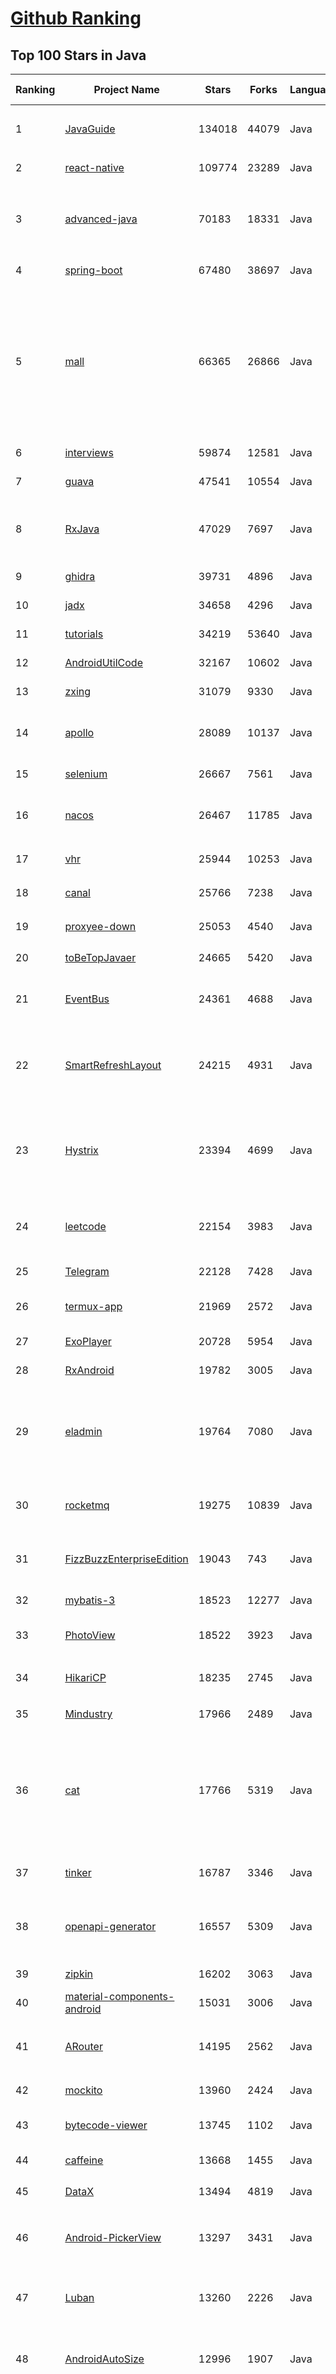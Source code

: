 [Github Ranking](../README.md)
==========

## Top 100 Stars in Java

| Ranking | Project Name | Stars | Forks | Language | Open Issues | Description | Last Commit |
| ------- | ------------ | ----- | ----- | -------- | ----------- | ----------- | ----------- |
| 1 | [JavaGuide](https://github.com/Snailclimb/JavaGuide) | 134018 | 44079 | Java | 67 | 「Java学习+面试指南」一份涵盖大部分 Java 程序员所需要掌握的核心知识。准备 Java 面试，首选 JavaGuide！ | 2023-05-25T00:36:40Z |
| 2 | [react-native](https://github.com/facebook/react-native) | 109774 | 23289 | Java | 1669 | A framework for building native applications using React | 2023-05-27T03:53:08Z |
| 3 | [advanced-java](https://github.com/doocs/advanced-java) | 70183 | 18331 | Java | 3 | 😮 Core Interview Questions & Answers For Experienced Java(Backend) Developers \| 互联网 Java 工程师进阶知识完全扫盲：涵盖高并发、分布式、高可用、微服务、海量数据处理等领域知识 | 2023-05-25T01:36:16Z |
| 4 | [spring-boot](https://github.com/spring-projects/spring-boot) | 67480 | 38697 | Java | 610 | Spring Boot | 2023-05-26T22:09:07Z |
| 5 | [mall](https://github.com/macrozheng/mall) | 66365 | 26866 | Java | 27 | mall项目是一套电商系统，包括前台商城系统及后台管理系统，基于SpringBoot+MyBatis实现，采用Docker容器化部署。 前台商城系统包含首页门户、商品推荐、商品搜索、商品展示、购物车、订单流程、会员中心、客户服务、帮助中心等模块。 后台管理系统包含商品管理、订单管理、会员管理、促销管理、运营管理、内容管理、统计报表、财务管理、权限管理、设置等模块。 | 2023-05-25T02:25:05Z |
| 6 | [interviews](https://github.com/kdn251/interviews) | 59874 | 12581 | Java | 31 | Everything you need to know to get the job. | 2023-05-24T01:55:00Z |
| 7 | [guava](https://github.com/google/guava) | 47541 | 10554 | Java | 631 | Google core libraries for Java | 2023-05-26T22:39:56Z |
| 8 | [RxJava](https://github.com/ReactiveX/RxJava) | 47029 | 7697 | Java | 15 | RxJava – Reactive Extensions for the JVM – a library for composing asynchronous and event-based programs using observable sequences for the Java VM. | 2023-05-23T08:27:26Z |
| 9 | [ghidra](https://github.com/NationalSecurityAgency/ghidra) | 39731 | 4896 | Java | 1188 | Ghidra is a software reverse engineering (SRE) framework | 2023-05-26T19:29:58Z |
| 10 | [jadx](https://github.com/skylot/jadx) | 34658 | 4296 | Java | 316 | Dex to Java decompiler | 2023-05-25T20:56:06Z |
| 11 | [tutorials](https://github.com/eugenp/tutorials) | 34219 | 53640 | Java | 24 | Just Announced - "Learn Spring Security OAuth":  | 2023-05-27T08:47:56Z |
| 12 | [AndroidUtilCode](https://github.com/Blankj/AndroidUtilCode) | 32167 | 10602 | Java | 257 | :fire: Android developers should collect the following utils(updating). | 2023-05-22T01:52:08Z |
| 13 | [zxing](https://github.com/zxing/zxing) | 31079 | 9330 | Java | 5 | ZXing ("Zebra Crossing") barcode scanning library for Java, Android | 2023-05-25T06:08:42Z |
| 14 | [apollo](https://github.com/apolloconfig/apollo) | 28089 | 10137 | Java | 144 | Apollo is a reliable configuration management system suitable for microservice configuration management scenarios. | 2023-05-26T00:05:30Z |
| 15 | [selenium](https://github.com/SeleniumHQ/selenium) | 26667 | 7561 | Java | 168 | A browser automation framework and ecosystem. | 2023-05-27T03:59:41Z |
| 16 | [nacos](https://github.com/alibaba/nacos) | 26467 | 11785 | Java | 219 | an easy-to-use dynamic service discovery, configuration and service management platform for building cloud native applications. | 2023-05-26T14:15:02Z |
| 17 | [vhr](https://github.com/lenve/vhr) | 25944 | 10253 | Java | 152 | 微人事是一个前后端分离的人力资源管理系统，项目采用SpringBoot+Vue开发。 | 2023-05-26T15:54:49Z |
| 18 | [canal](https://github.com/alibaba/canal) | 25766 | 7238 | Java | 941 | 阿里巴巴 MySQL binlog 增量订阅&消费组件  | 2023-05-22T03:57:52Z |
| 19 | [proxyee-down](https://github.com/proxyee-down-org/proxyee-down) | 25053 | 4540 | Java | 0 | http下载工具，基于http代理，支持多连接分块下载 | 2022-10-26T09:46:16Z |
| 20 | [toBeTopJavaer](https://github.com/hollischuang/toBeTopJavaer) | 24665 | 5420 | Java | 54 | To Be Top Javaer - Java工程师成神之路 | 2023-02-22T02:32:21Z |
| 21 | [EventBus](https://github.com/greenrobot/EventBus) | 24361 | 4688 | Java | 97 | Event bus for Android and Java that simplifies communication between Activities, Fragments, Threads, Services, etc. Less code, better quality. | 2023-03-19T15:52:12Z |
| 22 | [SmartRefreshLayout](https://github.com/scwang90/SmartRefreshLayout) | 24215 | 4931 | Java | 283 | 🔥下拉刷新、上拉加载、二级刷新、淘宝二楼、RefreshLayout、OverScroll，Android智能下拉刷新框架，支持越界回弹、越界拖动，具有极强的扩展性，集成了几十种炫酷的Header和 Footer。 | 2023-04-27T07:04:09Z |
| 23 | [Hystrix](https://github.com/Netflix/Hystrix) | 23394 | 4699 | Java | 341 | Hystrix is a latency and fault tolerance library designed to isolate points of access to remote systems, services and 3rd party libraries, stop cascading failure and enable resilience in complex distributed systems where failure is inevitable. | 2023-05-21T20:10:48Z |
| 24 | [leetcode](https://github.com/doocs/leetcode) | 22154 | 3983 | Java | 0 | 😏 LeetCode solutions in any programming language \| 多种编程语言实现 LeetCode、《剑指 Offer（第 2 版）》、《程序员面试金典（第 6 版）》题解 | 2023-05-27T08:26:45Z |
| 25 | [Telegram](https://github.com/DrKLO/Telegram) | 22128 | 7428 | Java | 0 | Telegram for Android source | 2023-05-17T19:45:52Z |
| 26 | [termux-app](https://github.com/termux/termux-app) | 21969 | 2572 | Java | 290 | Termux - a terminal emulator application for Android OS extendible by variety of packages. | 2023-05-25T09:44:45Z |
| 27 | [ExoPlayer](https://github.com/google/ExoPlayer) | 20728 | 5954 | Java | 736 | An extensible media player for Android | 2023-05-25T16:08:47Z |
| 28 | [RxAndroid](https://github.com/ReactiveX/RxAndroid) | 19782 | 3005 | Java | 1 | RxJava bindings for Android | 2023-02-20T12:33:53Z |
| 29 | [eladmin](https://github.com/elunez/eladmin) | 19764 | 7080 | Java | 33 | 项目基于 Spring Boot 2.1.0 、 Jpa、 Spring Security、redis、Vue的前后端分离的后台管理系统，项目采用分模块开发方式， 权限控制采用 RBAC，支持数据字典与数据权限管理，支持一键生成前后端代码，支持动态路由 | 2023-05-26T11:48:42Z |
| 30 | [rocketmq](https://github.com/apache/rocketmq) | 19275 | 10839 | Java | 385 | Apache RocketMQ is a cloud native messaging and streaming platform, making it simple to build event-driven applications. | 2023-05-27T07:24:09Z |
| 31 | [FizzBuzzEnterpriseEdition](https://github.com/EnterpriseQualityCoding/FizzBuzzEnterpriseEdition) | 19043 | 743 | Java | 430 | FizzBuzz Enterprise Edition is a no-nonsense implementation of FizzBuzz made by serious businessmen for serious business purposes. | 2023-05-17T00:52:09Z |
| 32 | [mybatis-3](https://github.com/mybatis/mybatis-3) | 18523 | 12277 | Java | 128 | MyBatis SQL mapper framework for Java | 2023-05-14T01:47:09Z |
| 33 | [PhotoView](https://github.com/Baseflow/PhotoView) | 18522 | 3923 | Java | 192 | Implementation of ImageView for Android that supports zooming, by various touch gestures. | 2022-03-25T09:53:49Z |
| 34 | [HikariCP](https://github.com/brettwooldridge/HikariCP) | 18235 | 2745 | Java | 417 | 光 HikariCP・A solid, high-performance, JDBC connection pool at last. | 2023-05-24T11:26:50Z |
| 35 | [Mindustry](https://github.com/Anuken/Mindustry) | 17966 | 2489 | Java | 0 | The automation tower defense RTS | 2023-05-27T04:22:01Z |
| 36 | [cat](https://github.com/dianping/cat) | 17766 | 5319 | Java | 134 | CAT 作为服务端项目基础组件，提供了 Java, C/C++, Node.js, Python, Go 等多语言客户端，已经在美团点评的基础架构中间件框架（MVC框架，RPC框架，数据库框架，缓存框架等，消息队列，配置系统等）深度集成，为美团点评各业务线提供系统丰富的性能指标、健康状况、实时告警等。 | 2023-03-22T17:18:53Z |
| 37 | [tinker](https://github.com/Tencent/tinker) | 16787 | 3346 | Java | 483 | Tinker is a hot-fix solution library for Android, it supports dex, library and resources update without reinstall apk. | 2023-05-26T16:02:19Z |
| 38 | [openapi-generator](https://github.com/OpenAPITools/openapi-generator) | 16557 | 5309 | Java | 3646 | OpenAPI Generator allows generation of API client libraries (SDK generation), server stubs, documentation and configuration automatically given an OpenAPI Spec (v2, v3) | 2023-05-27T05:39:14Z |
| 39 | [zipkin](https://github.com/openzipkin/zipkin) | 16202 | 3063 | Java | 202 | Zipkin is a distributed tracing system | 2023-05-27T06:31:49Z |
| 40 | [material-components-android](https://github.com/material-components/material-components-android) | 15031 | 3006 | Java | 433 | Modular and customizable Material Design UI components for Android | 2023-05-24T15:26:16Z |
| 41 | [ARouter](https://github.com/alibaba/ARouter) | 14195 | 2562 | Java | 103 | 💪 A framework for assisting in the renovation of Android componentization (帮助 Android App 进行组件化改造的路由框架) | 2023-05-17T12:17:20Z |
| 42 | [mockito](https://github.com/mockito/mockito) | 13960 | 2424 | Java | 325 | Most popular Mocking framework for unit tests written in Java | 2023-05-25T22:09:06Z |
| 43 | [bytecode-viewer](https://github.com/Konloch/bytecode-viewer) | 13745 | 1102 | Java | 81 | A Java 8+ Jar & Android APK Reverse Engineering Suite (Decompiler, Editor, Debugger & More) | 2023-04-27T03:29:49Z |
| 44 | [caffeine](https://github.com/ben-manes/caffeine) | 13668 | 1455 | Java | 2 | A high performance caching library for Java | 2023-05-26T08:24:49Z |
| 45 | [DataX](https://github.com/alibaba/DataX) | 13494 | 4819 | Java | 874 | DataX是阿里云DataWorks数据集成的开源版本。 | 2023-05-25T15:38:34Z |
| 46 | [Android-PickerView](https://github.com/Bigkoo/Android-PickerView) | 13297 | 3431 | Java | 414 | This is a picker view for android , support linkage effect, timepicker and optionspicker.（时间选择器、省市区三级联动） | 2022-12-30T03:36:03Z |
| 47 | [Luban](https://github.com/Curzibn/Luban) | 13260 | 2226 | Java | 145 | Luban(鲁班)—Image compression with efficiency very close to WeChat Moments/可能是最接近微信朋友圈的图片压缩算法 | 2021-11-06T13:32:29Z |
| 48 | [AndroidAutoSize](https://github.com/JessYanCoding/AndroidAutoSize) | 12996 | 1907 | Java | 104 | 🔥 A low-cost Android screen adaptation solution (今日头条屏幕适配方案终极版，一个极低成本的 Android 屏幕适配方案). | 2021-12-13T11:28:32Z |
| 49 | [deeplearning4j](https://github.com/deeplearning4j/deeplearning4j) | 12950 | 4947 | Java | 610 | Suite of tools for deploying and training deep learning models using the JVM. Highlights include model import for keras, tensorflow, and onnx/pytorch, a modular and tiny c++ library for running math code and a java based math library on top of the core c++ library. Also includes samediff: a pytorch/tensorflow like library for running deep learning using automatic differentiation. | 2023-05-27T07:05:21Z |
| 50 | [spring-analysis](https://github.com/seaswalker/spring-analysis) | 12901 | 4126 | Java | 10 | Spring源码阅读 | 2023-03-24T12:08:27Z |
| 51 | [zuul](https://github.com/Netflix/zuul) | 12641 | 2301 | Java | 242 | Zuul is a gateway service that provides dynamic routing, monitoring, resiliency, security, and more. | 2023-05-25T17:21:09Z |
| 52 | [druid](https://github.com/apache/druid) | 12618 | 3531 | Java | 1442 | Apache Druid: a high performance real-time analytics database. | 2023-05-27T08:51:53Z |
| 53 | [Sa-Token](https://github.com/dromara/Sa-Token) | 12476 | 2222 | Java | 10 | 这可能是史上功能最全的Java权限认证框架！目前已集成——登录认证、权限认证、分布式Session会话、微服务网关鉴权、单点登录、OAuth2.0、踢人下线、Redis集成、前后台分离、记住我模式、模拟他人账号、临时身份切换、账号封禁、多账号认证体系、注解式鉴权、路由拦截式鉴权、花式token生成、自动续签、同端互斥登录、会话治理、密码加密、jwt集成、Spring集成、WebFlux集成... | 2023-05-24T08:21:03Z |
| 54 | [Matisse](https://github.com/zhihu/Matisse) | 12413 | 2075 | Java | 403 | :fireworks: A well-designed local image and video selector for Android | 2023-05-15T09:55:57Z |
| 55 | [AndroidSwipeLayout](https://github.com/daimajia/AndroidSwipeLayout) | 12300 | 2699 | Java | 355 | The Most Powerful Swipe Layout! | 2021-08-05T11:51:50Z |
| 56 | [eureka](https://github.com/Netflix/eureka) | 11835 | 3697 | Java | 58 | AWS Service registry for resilient mid-tier load balancing and failover. | 2023-05-23T17:50:52Z |
| 57 | [DSA-Bootcamp-Java](https://github.com/kunal-kushwaha/DSA-Bootcamp-Java) | 11749 | 7929 | Java | 66 | This repository consists of the code samples, assignments, and notes for the Java Data Structures & Algorithms bootcamp of Community Classroom. | 2023-05-24T09:28:46Z |
| 58 | [spring-boot-admin](https://github.com/codecentric/spring-boot-admin) | 11713 | 3023 | Java | 26 | Admin UI for administration of spring boot applications | 2023-05-26T20:38:55Z |
| 59 | [Mybatis-PageHelper](https://github.com/pagehelper/Mybatis-PageHelper) | 11698 | 3120 | Java | 36 | Mybatis通用分页插件 | 2023-05-04T06:26:32Z |
| 60 | [uCrop](https://github.com/Yalantis/uCrop) | 11507 | 2120 | Java | 234 | Image Cropping Library for Android | 2023-05-18T07:21:26Z |
| 61 | [tech-interview-for-developer](https://github.com/gyoogle/tech-interview-for-developer) | 10728 | 2730 | Java | 2 | 👶🏻 신입 개발자 전공 지식 & 기술 면접 백과사전 📖 | 2023-05-22T13:56:24Z |
| 62 | [dolphinscheduler](https://github.com/apache/dolphinscheduler) | 10527 | 3901 | Java | 920 | Apache DolphinScheduler is the modern data orchestration platform. Agile to create high performance workflow with low-code | 2023-05-26T08:48:36Z |
| 63 | [okhttp-OkGo](https://github.com/jeasonlzy/okhttp-OkGo) | 10526 | 2536 | Java | 457 | OkGo - 3.0 震撼来袭，该库是基于 Http 协议，封装了 OkHttp 的网络请求框架，比 Retrofit 更简单易用，支持 RxJava，RxJava2，支持自定义缓存，支持批量断点下载管理和批量上传管理功能 | 2022-09-06T01:29:03Z |
| 64 | [SmarterStreaming](https://github.com/daniulive/SmarterStreaming) | 10519 | 2740 | Java | 5 | 业内为数不多致力于极致体验的超强全自研跨平台(windows/linux/android/iOS)流媒体内核，通过模块化自由组合，支持实时RTMP推流、RTSP推流、RTMP播放器、RTSP播放器、录像、多路流媒体转发、音视频导播、动态视频合成、音频混音、直播互动、内置轻量级RTSP服务等，比快更快，业界真正靠谱的超低延迟直播SDK(1秒内，低延迟模式下200~400ms)。 | 2023-05-22T05:06:01Z |
| 65 | [JiaoZiVideoPlayer](https://github.com/lipangit/JiaoZiVideoPlayer) | 10453 | 2418 | Java | 268 | MediaPlayer exoplayer ijkplayer ffmpeg | 2020-09-14T19:02:20Z |
| 66 | [mall-swarm](https://github.com/macrozheng/mall-swarm) | 10287 | 4765 | Java | 34 | mall-swarm是一套微服务商城系统，采用了 Spring Cloud 2021 & Alibaba、Spring Boot 2.7、Oauth2、MyBatis、Docker、Elasticsearch、Kubernetes等核心技术，同时提供了基于Vue的管理后台方便快速搭建系统。mall-swarm在电商业务的基础集成了注册中心、配置中心、监控中心、网关等系统功能。文档齐全，附带全套Spring Cloud教程。 | 2023-01-04T01:47:59Z |
| 67 | [ViewPagerIndicator](https://github.com/JakeWharton/ViewPagerIndicator) | 10181 | 4092 | Java | 135 | Paging indicator widgets compatible with the ViewPager from the Android Support Library and ActionBarSherlock. | 2017-11-26T17:13:46Z |
| 68 | [cas](https://github.com/apereo/cas) | 10131 | 3847 | Java | 0 | Apereo CAS - Identity & Single Sign On for all earthlings and beyond. | 2023-05-26T09:11:01Z |
| 69 | [newbee-mall](https://github.com/newbee-ltd/newbee-mall) | 10057 | 2566 | Java | 0 | 🔥 🎉newbee-mall是一套电商系统，包括基础版本(Spring Boot+Thymeleaf)、前后端分离版本(Spring Boot+Vue 3+Element-Plus+Vue-Router 4+Pinia+Vant 4) 、秒杀版本、Go语言版本、微服务版本(Spring Cloud Alibaba+Nacos+Sentinel+Seata+Spring Cloud Gateway+OpenFeign+ELK)。 前台商城系统包含首页门户、商品分类、新品上线、首页轮播、商品推荐、商品搜索、商品展示、购物车、订单结算、订单流程、个人订单管理、会员中心、帮助中心等模块。 后台管理系统包含数据面板、轮播图管理、商品管理、订单管理、会员管理、分类管理、设置等模块。 | 2023-02-12T12:23:16Z |
| 70 | [clojure](https://github.com/clojure/clojure) | 9993 | 1462 | Java | 0 | The Clojure programming language | 2023-04-19T14:39:13Z |
| 71 | [AVLoadingIndicatorView](https://github.com/HarlonWang/AVLoadingIndicatorView) | 9699 | 1889 | Java | 66 | DEPRECATED | 2023-04-06T06:05:06Z |
| 72 | [easypermissions](https://github.com/googlesamples/easypermissions) | 9687 | 1483 | Java | 25 | Simplify Android M system permissions | 2023-04-24T17:23:54Z |
| 73 | [OpenRefine](https://github.com/OpenRefine/OpenRefine) | 9500 | 1836 | Java | 583 | OpenRefine is a free, open source power tool for working with messy data and improving it | 2023-05-27T01:56:53Z |
| 74 | [DanmakuFlameMaster](https://github.com/bilibili/DanmakuFlameMaster) | 9426 | 2125 | Java | 253 | Android开源弹幕引擎·烈焰弹幕使 ～ | 2020-02-27T08:51:28Z |
| 75 | [Activiti](https://github.com/Activiti/Activiti) | 9412 | 6907 | Java | 454 | Activiti is a light-weight workflow and Business Process Management (BPM) Platform targeted at business people, developers and system admins. Its core is a super-fast and rock-solid BPMN 2 process engine for Java. It's open-source and distributed under the Apache license. Activiti runs in any Java application, on a server, on a cluster or in the cloud. It integrates perfectly with Spring, it is extremely lightweight and based on simple concepts.  | 2023-05-27T00:21:44Z |
| 76 | [JsBridge](https://github.com/lzyzsd/JsBridge) | 9339 | 1936 | Java | 134 | android java and javascript bridge, inspired by wechat webview jsbridge | 2022-12-22T12:42:58Z |
| 77 | [spring-boot-api-project-seed](https://github.com/lihengming/spring-boot-api-project-seed) | 9316 | 3782 | Java | 92 | :seedling::rocket:一个基于Spring Boot & MyBatis的种子项目，用于快速构建中小型API、RESTful API项目~ | 2022-12-15T06:48:29Z |
| 78 | [VirtualApp](https://github.com/asLody/VirtualApp) | 9312 | 2818 | Java | 0 | Virtual Engine for Android(Support 12.0 in business version) | 2023-05-24T13:22:18Z |
| 79 | [cim](https://github.com/crossoverJie/cim) | 8855 | 2781 | Java | 35 | 📲cim(cross IM) 适用于开发者的分布式即时通讯系统 | 2022-10-04T23:43:04Z |
| 80 | [languagetool](https://github.com/languagetool-org/languagetool) | 8637 | 1059 | Java | 1812 | Style and Grammar Checker for 25+ Languages | 2023-05-27T07:02:23Z |
| 81 | [jedis](https://github.com/redis/jedis) | 11110 | 3759 | Java | 128 | Redis Java client | 2023-05-26T18:55:23Z |
| 82 | [webmagic](https://github.com/code4craft/webmagic) | 10840 | 4133 | Java | 310 | A scalable web crawler framework for Java. | 2023-03-27T16:30:03Z |
| 83 | [FileDownloader](https://github.com/lingochamp/FileDownloader) | 10808 | 2176 | Java | 158 | Multitask、MultiThread(MultiConnection)、Breakpoint-resume、High-concurrency、Simple to use、Single/NotSingle-process | 2022-01-30T05:13:38Z |
| 84 | [interview](https://github.com/mission-peace/interview) | 10756 | 5159 | Java | 61 | Interview questions | 2023-04-19T14:05:18Z |
| 85 | [CtCI-6th-Edition](https://github.com/careercup/CtCI-6th-Edition) | 10689 | 4278 | Java | 47 | Cracking the Coding Interview 6th Ed. Solutions | 2023-04-23T19:09:43Z |
| 86 | [dolphinscheduler](https://github.com/apache/dolphinscheduler) | 10527 | 3901 | Java | 920 | Apache DolphinScheduler is the modern data orchestration platform. Agile to create high performance workflow with low-code | 2023-05-26T08:48:36Z |
| 87 | [okhttp-OkGo](https://github.com/jeasonlzy/okhttp-OkGo) | 10526 | 2536 | Java | 457 | OkGo - 3.0 震撼来袭，该库是基于 Http 协议，封装了 OkHttp 的网络请求框架，比 Retrofit 更简单易用，支持 RxJava，RxJava2，支持自定义缓存，支持批量断点下载管理和批量上传管理功能 | 2022-09-06T01:29:03Z |
| 88 | [SmarterStreaming](https://github.com/daniulive/SmarterStreaming) | 10519 | 2740 | Java | 5 | 业内为数不多致力于极致体验的超强全自研跨平台(windows/linux/android/iOS)流媒体内核，通过模块化自由组合，支持实时RTMP推流、RTSP推流、RTMP播放器、RTSP播放器、录像、多路流媒体转发、音视频导播、动态视频合成、音频混音、直播互动、内置轻量级RTSP服务等，比快更快，业界真正靠谱的超低延迟直播SDK(1秒内，低延迟模式下200~400ms)。 | 2023-05-22T05:06:01Z |
| 89 | [JiaoZiVideoPlayer](https://github.com/lipangit/JiaoZiVideoPlayer) | 10453 | 2418 | Java | 268 | MediaPlayer exoplayer ijkplayer ffmpeg | 2020-09-14T19:02:20Z |
| 90 | [RxPermissions](https://github.com/tbruyelle/RxPermissions) | 10436 | 1317 | Java | 90 | Android runtime permissions powered by RxJava2 | 2022-05-11T09:47:47Z |
| 91 | [ViewPagerIndicator](https://github.com/JakeWharton/ViewPagerIndicator) | 10181 | 4092 | Java | 135 | Paging indicator widgets compatible with the ViewPager from the Android Support Library and ActionBarSherlock. | 2017-11-26T17:13:46Z |
| 92 | [jsoup](https://github.com/jhy/jsoup) | 10163 | 2111 | Java | 70 | jsoup: the Java HTML parser, built for HTML editing, cleaning, scraping, and XSS safety. | 2023-05-22T23:56:44Z |
| 93 | [cas](https://github.com/apereo/cas) | 10131 | 3847 | Java | 0 | Apereo CAS - Identity & Single Sign On for all earthlings and beyond. | 2023-05-26T09:11:01Z |
| 94 | [auto](https://github.com/google/auto) | 10122 | 1200 | Java | 68 | A collection of source code generators for Java. | 2023-05-23T18:03:53Z |
| 95 | [newbee-mall](https://github.com/newbee-ltd/newbee-mall) | 10057 | 2566 | Java | 0 | 🔥 🎉newbee-mall是一套电商系统，包括基础版本(Spring Boot+Thymeleaf)、前后端分离版本(Spring Boot+Vue 3+Element-Plus+Vue-Router 4+Pinia+Vant 4) 、秒杀版本、Go语言版本、微服务版本(Spring Cloud Alibaba+Nacos+Sentinel+Seata+Spring Cloud Gateway+OpenFeign+ELK)。 前台商城系统包含首页门户、商品分类、新品上线、首页轮播、商品推荐、商品搜索、商品展示、购物车、订单结算、订单流程、个人订单管理、会员中心、帮助中心等模块。 后台管理系统包含数据面板、轮播图管理、商品管理、订单管理、会员管理、分类管理、设置等模块。 | 2023-02-12T12:23:16Z |
| 96 | [android-interview-questions](https://github.com/amitshekhariitbhu/android-interview-questions) | 10016 | 2086 | Java | 15 | Your Cheat Sheet For Android Interview - Android Interview Questions | 2023-05-24T11:00:26Z |
| 97 | [clojure](https://github.com/clojure/clojure) | 9993 | 1462 | Java | 0 | The Clojure programming language | 2023-04-19T14:39:13Z |
| 98 | [glide-transformations](https://github.com/wasabeef/glide-transformations) | 9784 | 1428 | Java | 50 | An Android transformation library providing a variety of image transformations for Glide. | 2022-03-08T16:07:21Z |
| 99 | [Fragmentation](https://github.com/YoKeyword/Fragmentation) | 9727 | 2136 | Java | 190 | [DEPRECATED] A powerful library that manage Fragment for Android | 2021-06-03T12:38:20Z |
| 100 | [AVLoadingIndicatorView](https://github.com/HarlonWang/AVLoadingIndicatorView) | 9699 | 1889 | Java | 66 | DEPRECATED | 2023-04-06T06:05:06Z |

